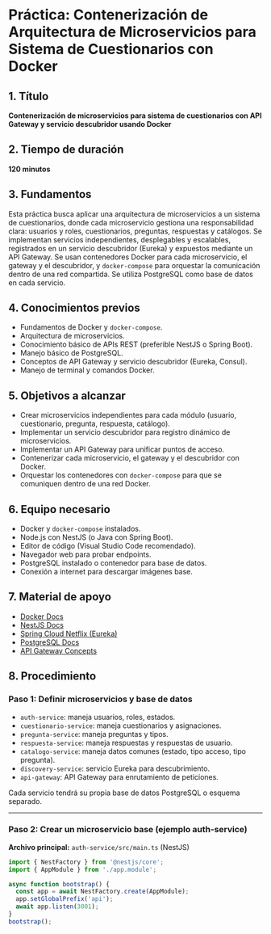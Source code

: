 # Práctica: Contenerización de Arquitectura de Microservicios para Sistema de Cuestionarios con Docker

## 1. Título  
**Contenerización de microservicios para sistema de cuestionarios con API Gateway y servicio descubridor usando Docker**

## 2. Tiempo de duración  
**120 minutos**

## 3. Fundamentos  

Esta práctica busca aplicar una arquitectura de microservicios a un sistema de cuestionarios, donde cada microservicio gestiona una responsabilidad clara: usuarios y roles, cuestionarios, preguntas, respuestas y catálogos. Se implementan servicios independientes, desplegables y escalables, registrados en un servicio descubridor (Eureka) y expuestos mediante un API Gateway. Se usan contenedores Docker para cada microservicio, el gateway y el descubridor, y `docker-compose` para orquestar la comunicación dentro de una red compartida. Se utiliza PostgreSQL como base de datos en cada servicio.

## 4. Conocimientos previos

- Fundamentos de Docker y `docker-compose`.
- Arquitectura de microservicios.
- Conocimiento básico de APIs REST (preferible NestJS o Spring Boot).
- Manejo básico de PostgreSQL.
- Conceptos de API Gateway y servicio descubridor (Eureka, Consul).
- Manejo de terminal y comandos Docker.

## 5. Objetivos a alcanzar

- Crear microservicios independientes para cada módulo (usuario, cuestionario, pregunta, respuesta, catálogo).
- Implementar un servicio descubridor para registro dinámico de microservicios.
- Implementar un API Gateway para unificar puntos de acceso.
- Contenerizar cada microservicio, el gateway y el descubridor con Docker.
- Orquestar los contenedores con `docker-compose` para que se comuniquen dentro de una red Docker.

## 6. Equipo necesario

- Docker y `docker-compose` instalados.
- Node.js con NestJS (o Java con Spring Boot).
- Editor de código (Visual Studio Code recomendado).
- Navegador web para probar endpoints.
- PostgreSQL instalado o contenedor para base de datos.
- Conexión a internet para descargar imágenes base.

## 7. Material de apoyo

- [Docker Docs](https://docs.docker.com/)
- [NestJS Docs](https://docs.nestjs.com/)
- [Spring Cloud Netflix (Eureka)](https://spring.io/projects/spring-cloud-netflix)
- [PostgreSQL Docs](https://www.postgresql.org/docs/)
- [API Gateway Concepts](https://microservices.io/patterns/apigateway.html)

## 8. Procedimiento

### Paso 1: Definir microservicios y base de datos

- `auth-service`: maneja usuarios, roles, estados.
- `cuestionario-service`: maneja cuestionarios y asignaciones.
- `pregunta-service`: maneja preguntas y tipos.
- `respuesta-service`: maneja respuestas y respuestas de usuario.
- `catalogo-service`: maneja datos comunes (estado, tipo acceso, tipo pregunta).
- `discovery-service`: servicio Eureka para descubrimiento.
- `api-gateway`: API Gateway para enrutamiento de peticiones.

Cada servicio tendrá su propia base de datos PostgreSQL o esquema separado.

---

### Paso 2: Crear un microservicio base (ejemplo auth-service)

**Archivo principal:** `auth-service/src/main.ts` (NestJS)

```ts
import { NestFactory } from '@nestjs/core';
import { AppModule } from './app.module';

async function bootstrap() {
  const app = await NestFactory.create(AppModule);
  app.setGlobalPrefix('api');
  await app.listen(3001);
}
bootstrap();

```
